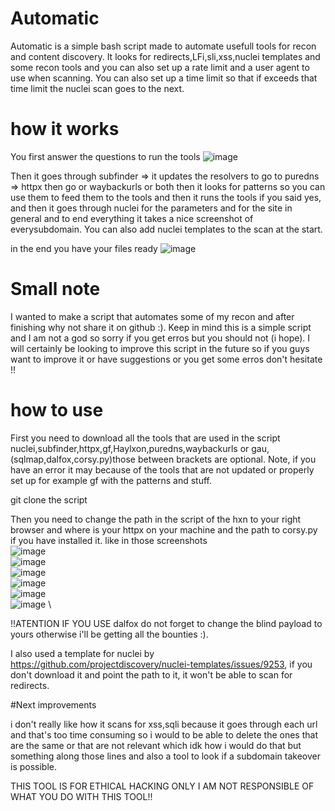 # Automatic
Automatic is a simple bash script made to automate usefull tools for recon and content discovery. It looks for redirects,LFi,sli,xss,nuclei templates and some recon tools and you can also set up a rate limit and a user agent to use when scanning. You can also set up a time limit so that if exceeds that time limit the nuclei scan goes to the next.

# how it works 
You first answer the questions to run the tools ![image](https://github.com/i-forgo-it/Automatic/assets/163911891/a080ce9e-864a-4ceb-9000-a1972683399a)


Then it goes through subfinder => it updates the resolvers to go to puredns => httpx then go or waybackurls or both then it looks for patterns so you can use them to feed them to the tools and then it runs the tools if you said yes, and  then it goes through nuclei for the parameters and for the site in general and to end everything it takes a nice screenshot of everysubdomain. You can also add nuclei templates to the scan at the start.

in the end you have your files ready ![image](https://github.com/i-forgo-it/Automatic/assets/163911891/c928a745-910c-4ab1-826c-df520b3bd86c)


# Small note 
I wanted to make a script that automates some of my recon and after finishing why not share it on github :). Keep in mind this is a simple script and I am not a god so sorry if you get erros but you should not (i hope).
I will certainly be looking to improve this script in the future so if you guys want to improve it or have suggestions or you get some erros don't hesitate !!

# how to use
First you need to download all the tools that are used in the script nuclei,subfinder,httpx,gf,Haylxon,puredns,waybackurls or gau,(sqlmap,dalfox,corsy.py)those between brackets are optional.
Note, if you have an error it may because of the tools that are not updated or properly set up for example gf with the patterns and stuff.

git clone the script

Then you need to change the path in the script of the hxn to your right browser and where is your httpx on your machine and the path to corsy.py if you have installed it.
like in those screenshots \
![image](https://github.com/i-forgo-it/Automatic/assets/163911891/b9bcc606-8798-4c9d-b9ad-f97423909a0d) \
![image](https://github.com/i-forgo-it/Automatic/assets/163911891/13909b56-f452-42a1-8cae-919e0d22d0dd) \
![image](https://github.com/i-forgo-it/Automatic/assets/163911891/a87cc49c-b4d5-470e-ada2-05076a80bb86) \
![image](https://github.com/i-forgo-it/Automatic/assets/163911891/0786a9a8-c590-4794-a366-2ccfca88bd85) \
![image](https://github.com/i-forgo-it/Automatic/assets/163911891/f84987c6-9471-45a6-9a2b-3fad1ab3d047) \
![image](https://github.com/i-forgo-it/Automatic/assets/163911891/0b4d74fe-cec4-4e77-ad9b-91e0415166b7) \





!!ATENTION IF YOU USE dalfox do not forget to change the blind payload to yours otherwise i'll be getting all the bounties :).

I also used a template for nuclei by https://github.com/projectdiscovery/nuclei-templates/issues/9253, if you don't download it and point the path to it, it won't be able to scan for redirects.

#Next improvements

i don't really like how it scans for xss,sqli because it goes through each url and that's too time consuming so i would to be able to delete the ones that are the same or that are not relevant which idk how i would do that but something along those lines and also a tool to look if a subdomain takeover is possible.

THIS TOOL IS FOR ETHICAL HACKING ONLY I AM NOT RESPONSIBLE OF WHAT YOU DO WITH THIS TOOL!!




